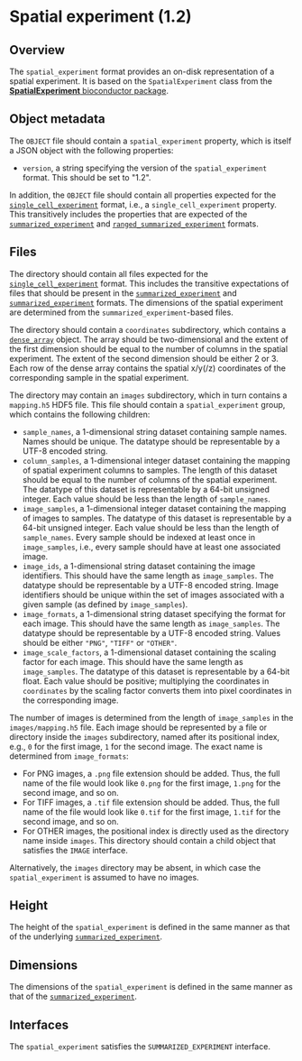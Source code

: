 

# Spatial experiment (1.2)

## Overview

The `spatial_experiment` format provides an on-disk representation of a spatial experiment. 
It is based on the `SpatialExperiment` class from the [**SpatialExperiment** bioconductor package](https://bioconductor.org/packages/SpatialExperiment).

## Object metadata

The `OBJECT` file should contain a `spatial_experiment` property, which is itself a JSON object with the following properties:

- `version`, a string specifying the version of the `spatial_experiment` format.
  This should be set to "1.2".

In addition, the `OBJECT` file should contain all properties expected for the [`single_cell_experiment`](../single_cell_experiment) format, i.e., a `single_cell_experiment` property.
This transitively includes the properties that are expected of the [`summarized_experiment`](../summarized_experiment) and [`ranged_summarized_experiment`](../ranged_summarized_experiment) formats. 

## Files

The directory should contain all files expected for the [`single_cell_experiment`](../single_cell_experiment) format.
This includes the transitive expectations of files that should be present in the [`summarized_experiment`](../summarized_experiment) and [`summarized_experiment`](../ranged_summarized_experiment) formats.
The dimensions of the spatial experiment are determined from the `summarized_experiment`-based files.

The directory should contain a `coordinates` subdirectory, which contains a [`dense_array`](../dense_array) object.
The array should be two-dimensional and the extent of the first dimension should be equal to the number of columns in the spatial experiment.
The extent of the second dimension should be either 2 or 3.
Each row of the dense array contains the spatial x/y(/z) coordinates of the corresponding sample in the spatial experiment.

The directory may contain an `images` subdirectory, which in turn contains a `mapping.h5` HDF5 file.
This file should contain a `spatial_experiment` group, which contains the following children:

- `sample_names`, a 1-dimensional string dataset containing sample names.
  Names should be unique.
  The datatype should be representable by a UTF-8 encoded string.
- `column_samples`, a 1-dimensional integer dataset containing the mapping of spatial experiment columns to samples.
  The length of this dataset should be equal to the number of columns of the spatial experiment.
  The datatype of this dataset is representable by a 64-bit unsigned integer.
  Each value should be less than the length of `sample_names`.
- `image_samples`, a 1-dimensional integer dataset containing the mapping of images to samples.
  The datatype of this dataset is representable by a 64-bit unsigned integer.
  Each value should be less than the length of `sample_names`.
  Every sample should be indexed at least once in `image_samples`, i.e., every sample should have at least one associated image.
- `image_ids`, a 1-dimensional string dataset containing the image identifiers.
  This should have the same length as `image_samples`.
  The datatype should be representable by a UTF-8 encoded string.
  Image identifiers should be unique within the set of images associated with a given sample (as defined by `image_samples`).
- `image_formats`, a 1-dimensional string dataset specifying the format for each image.
  This should have the same length as `image_samples`.
  The datatype should be representable by a UTF-8 encoded string.
  Values should be either `"PNG"`, `"TIFF"` or `"OTHER"`.
- `image_scale_factors`, a 1-dimensional dataset containing the scaling factor for each image.
  This should have the same length as `image_samples`.
  The datatype of this dataset is representable by a 64-bit float.
  Each value should be positive; multiplying the coordinates in `coordinates` by the scaling factor converts them into pixel coordinates in the corresponding image.

The number of images is determined from the length of `image_samples` in the `images/mapping.h5` file.
Each image should be represented by a file or directory inside the `images` subdirectory, named after its positional index, e.g., `0` for the first image, `1` for the second image.
The exact name is determined from `image_formats`:

- For PNG images, a `.png` file extension should be added.
  Thus, the full name of the file would look like `0.png` for the first image, `1.png` for the second image, and so on.
- For TIFF images, a `.tif` file extension should be added.
  Thus, the full name of the file would look like `0.tif` for the first image, `1.tif` for the second image, and so on.
- For OTHER images, the positional index is directly used as the directory name inside `images`.
  This directory should contain a child object that satisfies the `IMAGE` interface.

Alternatively, the `images` directory may be absent, in which case the `spatial_experiment` is assumed to have no images.

## Height

The height of the `spatial_experiment` is defined in the same manner as that of the underlying [`summarized_experiment`](../summarized_experiment).

## Dimensions

The dimensions of the `spatial_experiment` is defined in the same manner as that of the [`summarized_experiment`](../summarized_experiment).

## Interfaces

The `spatial_experiment` satisfies the `SUMMARIZED_EXPERIMENT` interface.
